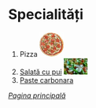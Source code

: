 # Specialități

1. Pizza ![Imaginea nu a fost gasita](imgs\pizza_spec.jpg)
2. [Salată cu pui](specialitati\salata-cu-pui.md)
![Image](imgs/salata-resized.jpg)
3. [Paste carbonara](specialitati\paste-carbonara.md) 


[*Pagina principală*](main.md)